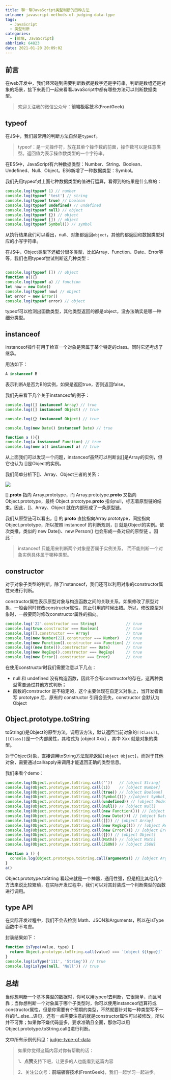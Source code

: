 ```yaml
---
title: 聊一聊JavaScript类型判断的四种方法
urlname: javascript-methods-of-judging-data-type
tags:
  - JavaScript
  - 类型判断
categories:
  - [前端, JavaScript]
abbrlink: 64823
date: 2021-01-20 20:09:02
---
```

## 前言
在web开发中，我们经常碰到需要判断数据是数字还是字符串，判断是数组还是对象的场景，接下来我们一起来看看JavaScript中都有哪些方法可以判断数据类型。

> 欢迎关注我的微信公众号：**前端极客技术(FrontGeek)**

## typeof
在JS中，我们最常用的判断方法自然是`typeof`。

> typeof：是一元操作符，放在其单个操作数的前面，操作数可以是任意类型。返回值为表示操作数类型的一个字符串。

在ES5中，JavaScript有六种数据类型：Number、String、Boolean、Undefined、Null、Object。ES6新增了一种数据类型：Symbol。

我们先用typeof对上面七种数据类型的值进行运算，看得到的结果是什么样的：
```js
console.log(typeof 1) // number
console.log(typeof 'test') // string
console.log(typeof true) // boolean
console.log(typeof undefined) // undefined
console.log(typeof null) // object
console.log(typeof {}) // object
console.log(typeof []) // object
console.log(typeof Symbol()) // symbol
```

从执行结果我们可以看出，null、对象都返回`object`，其他的都返回和数据类型对应的小写字符串。

在JS中，Object类型下还细分很多类型，比如Array、Function、Date、Error等等，我们也用typeof尝试判断这几种类型：
```js

console.log(typeof []) // object
function a(){}
console.log(typeof a) // function
let now = new Date()
console.log(typeof now) // object
let error = new Error()
console.log(typeof error) // object
```

typeof可以检测出函数类型，其他类型返回的都是object，没办法确实是哪一种细分类型。


## instanceof
instanceof操作符用于检查一个对象是否属于某个特定的class。同时它还考虑了继承。

用法如下：
```js
A instanceof B
```
表示判断A是否为B的实例，如果是返回true，否则返回false。

我们先来看下几个关于instanceof的例子：
```js
console.log([] instanceof Array) // true
console.log([] instanceof Object) // true

console.log({} instanceof Object) // true

console.log(new Date() instanceof Date) // true

function a (){}
console.log(a instanceof Function) // true
console.log(new a() instanceof a) // true
```

从上面我们可以发现一个问题，instanceof虽然可以判断出[]是Array的实例，但它也认为 []是Object的实例。

我们简单分析下[]、Array、Object三者的关系：

![](https://gitee.com/HanpengChen/blog-images/raw/master/blogImages/2021/20210117211231.png)

[].__proto__ 指向 Array.prototype，而 Array.prototype.__proto__ 又指向 Object.prototype，最终 Object.prototype.__proto__ 指向null，标志着原型链的结束。因此，[]、Array、Object 就在内部形成了一条原型链。

我们从原型链可以看出，[] 的 __proto__  直接指向Array.prototype，间接指向 Object.prototype，所以按照 instanceof 的判断规则，[] 就是Object的实例。依次类推，类似的 new Date()、new Person() 也会形成一条对应的原型链 。因此：

> instanceof 只能用来判断两个对象是否属于实例关系， 而不能判断一个对象实例具体属于哪种类型。


## constructor
对于对象子类型的判断，除了instanceof，我们还可以利用对象的constructor属性来进行判断。

constructor属性表示原型对象与构造函数之间的关联关系，如果修改了原型对象，一般会同时修改constructor属性，防止引用的时候出错。所以，修改原型对象时，一般要同时修改constructor属性的指向。

```js
console.log('22'.constructor === String)             // true
console.log(true.constructor === Boolean)            // true
console.log([].constructor === Array)                // true
console.log(new Number(22).constructor === Number)   // true
console.log(new Function().constructor === Function) // true
console.log((new Date()).constructor === Date)       // true
console.log(new RegExp().constructor === RegExp)     // true
console.log(new Error().constructor === Error)       // true
```

在使用constructor时我们需要注意以下几点：
- null 和 undefined 没有构造函数，因此不会有constructor的存在，这两种类型需要通过其他方式判断；
- 函数的constructor 是不稳定的，这个主要体现在自定义对象上，当开发者重写 prototype 后，原有的 constructor 引用会丢失，constructor 会默认为 Object


## Object.prototype.toString
toString()是Object的原型方法，调用该方法，默认返回当前对象的`[[Class]]`。`[[Class]]`是一个内部属性，其格式为 [object Xxx] ，其中 Xxx 就是对象的类型。

对于Object对象，直接调用toString方法就能返回`[object Object]`，而对于其他对象，需要通过call/apply来调用才能返回正确的类型信息。

我们来看个demo：
```js
console.log(Object.prototype.toString.call(''))   // [object String]
console.log(Object.prototype.toString.call(1))    // [object Number]
console.log(Object.prototype.toString.call(true)) // [object Boolean]
console.log(Object.prototype.toString.call(Symbol())) //[object Symbol]
console.log(Object.prototype.toString.call(undefined)) // [object Undefined]
console.log(Object.prototype.toString.call(null)) // [object Null]
console.log(Object.prototype.toString.call(new Function())) // [object Function]
console.log(Object.prototype.toString.call(new Date())) // [object Date]
console.log(Object.prototype.toString.call([])) // [object Array]
console.log(Object.prototype.toString.call(new RegExp())) // [object RegExp]
console.log(Object.prototype.toString.call(new Error())) // [object Error]
console.log(Object.prototype.toString.call({})) // [object Object]
console.log(Object.prototype.toString.call(Math)) // [object Math]
console.log(Object.prototype.toString.call(JSON)) // [object JSON]

function a () {
  console.log(Object.prototype.toString.call(arguments)) // [object Arguments]
}
a()
```

Object.prototype.toString 看起来就是一个神器，通用性强，但是相比其他几个方法来说比较繁琐，在实际开发过程中，我们可以对其封装成一个判断类型的函数进行调用。

## type API
在实际开发过程中，我们不会去检测 Math、JSON和Arguments，所以在isType函数中不考虑。

封装结果如下：
```js
function isType(value, type) {
  return Object.prototype.toString.call(value) === `[object ${type}]`
}
console.log(isType('111', 'String')) // true
console.log(isType(null, 'Null')) // true
```


## 总结
当你想判断一个基本类型的数据时，你可以用typeof去判断，它很简单，而且可靠；当你想判断一个对象属于哪个子类型时，你可以使用instanceof运算符或constructor属性，但是你需要有个预期的类型，不然就要针对每一种类型写不一样的if...else...语句，还有一点需要注意的就是constructor属性可以被修改，所以并不可靠；如果你不嫌代码量多，要求准确且全面，那你可以用Object.prototype.toString.call()进行判断。

文中所有示例代码见：[judge-type-of-data](https://github.com/Hanpeng-Chen/html-js-demo-code/tree/main/judge-type-of-data)



> 如果你觉得这篇内容对你有帮助的话：
>
> 1、**点赞**支持下吧，让更多的人也能看到这篇内容
>
> 2、关注公众号：**前端极客技术(FrontGeek)**，我们一起学习一起进步。